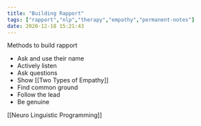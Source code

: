 ```yaml
---
title: "Building Rapport"
tags: ["rapport","nlp","therapy","empathy","permanent-notes"]
date: 2020-12-18 15:21:43
---
```


Methods to build rapport

- Ask and use their name
- Actively listen
- Ask questions
- Show [[Two Types of Empathy]]
- Find common ground
- Follow the lead
- Be genuine

[[Neuro Linguistic Programming]]
